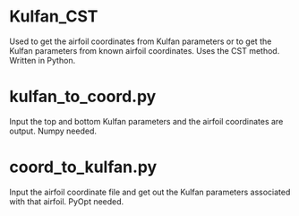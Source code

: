 # Kulfan_CST
Used to get the airfoil coordinates from Kulfan parameters or to get the Kulfan parameters from known airfoil coordinates. Uses the CST method. Written in Python. 

# kulfan_to_coord.py
Input the top and bottom Kulfan parameters and the airfoil coordinates are output. Numpy needed.

# coord_to_kulfan.py 
Input the airfoil coordinate file and get out the Kulfan parameters associated with that airfoil. PyOpt needed. 
